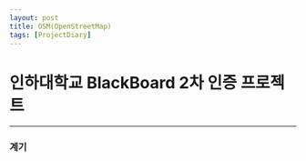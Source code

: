 ```yaml
---
layout: post
title: OSM(OpenStreetMap)
tags: [ProjectDiary]
---
```


# 인하대학교 BlackBoard 2차 인증 프로젝트

***

### 계기



